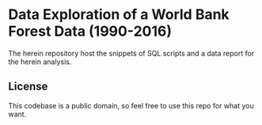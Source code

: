 # Data Exploration of a World Bank Forest Data (1990-2016)

The herein repository host the snippets of SQL scripts and a data report for the herein analysis.

## License

This codebase is a public domain, so feel free to use this repo for what you want.
